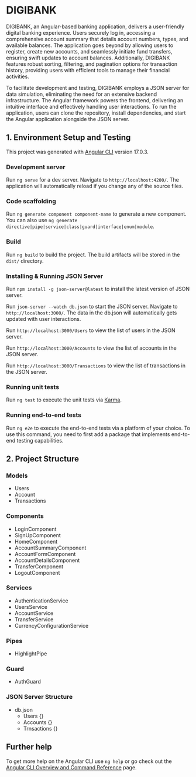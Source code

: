 # DIGIBANK

DIGIBANK, an Angular-based banking application, delivers a user-friendly digital banking experience. Users securely log in, accessing a comprehensive account summary that details account numbers, types, and available balances. The application goes beyond by allowing users to register, create new accounts, and seamlessly initiate fund transfers, ensuring swift updates to account balances. Additionally, DIGIBANK features robust sorting, filtering, and pagination options for transaction history, providing users with efficient tools to manage their financial activities.

To facilitate development and testing, DIGIBANK employs a JSON server for data simulation, eliminating the need for an extensive backend infrastructure. The Angular framework powers the frontend, delivering an intuitive interface and effectively handling user interactions. To run the application, users can clone the repository, install dependencies, and start the Angular application alongside the JSON server.

## 1. Environment Setup and Testing

This project was generated with [Angular CLI](https://github.com/angular/angular-cli) version 17.0.3.

### Development server

Run `ng serve` for a dev server. Navigate to `http://localhost:4200/`. The application will automatically reload if you change any of the source files.

### Code scaffolding

Run `ng generate component component-name` to generate a new component. You can also use `ng generate directive|pipe|service|class|guard|interface|enum|module`.

### Build

Run `ng build` to build the project. The build artifacts will be stored in the `dist/` directory.

### Installing & Running JSON Server

Run `npm install -g json-server@latest` to install the latest version of JSON server. 

Run `json-server --watch db.json` to start the JSON server. Navigate to `http://localhost:3000/`. The data in the db.json will automatically gets updated with user interactions.

Run `http://localhost:3000/Users` to view the list of users in the JSON server.

Run `http://localhost:3000/Accounts` to view the list of accounts in the JSON server.

Run `http://localhost:3000/Transactions` to view the list of transactions in the JSON server.

### Running unit tests

Run `ng test` to execute the unit tests via [Karma](https://karma-runner.github.io).

### Running end-to-end tests

Run `ng e2e` to execute the end-to-end tests via a platform of your choice. To use this command, you need to first add a package that implements end-to-end testing capabilities.

## 2. Project Structure

### Models
* Users
* Account
* Transactions

### Components
* LoginComponent
* SignUpComponent
* HomeComponent
* AccountSummaryComponent
* AccountFormComponent
* AccountDetailsComponent
* TransferComponent
* LogoutComponent

### Services
* AuthenticationService
* UsersService
* AccountService
* TransferService
* CurrencyConfigurationService

### Pipes
* HighlightPipe

### Guard
* AuthGuard

### JSON Server Structure
* db.json
  * Users {}
  * Accounts {}
  * Trnsactions {}

## Further help

To get more help on the Angular CLI use `ng help` or go check out the [Angular CLI Overview and Command Reference](https://angular.io/cli) page.

